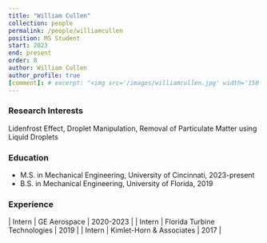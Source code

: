 ```yaml
---
title: "William Cullen"
collection: people
permalink: /people/williamcullen
position: MS Student
start: 2023
end: present
order: 8
author: William Cullen
author_profile: true
[comment]: # excerpt: "<img src='/images/williamcullen.jpg' width='150' height='auto'>"
---
```

### Research Interests
Lidenfrost Effect, Droplet Manipulation, Removal of Particulate Matter using Liquid Droplets

### Education
* M.S. in Mechanical Engineering, University of Cincinnati, 2023-present
* B.S. in Mechanical Engineering, University of Florida, 2019

### Experience

| Intern          | GE Aerospace     | 2020-2023 |
| Intern          | Florida Turbine Technologies     | 2019 |
| Intern          | Kimlet-Horn & Associates     | 2017 |
